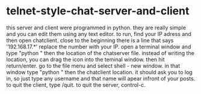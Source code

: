 # telnet-style-chat-server-and-client
this server and client were programmed in python. they are really simple and you can edit them using any text editor. to run, find your IP adress and then open chatclient. close to the beginning there is a line that says '192.168.17.*' replace the number with your IP. open a terminal window and type "python " then the location of the chatserver file. instead of writing the location, you can drag the icon into the teminal window. then hit return/enter. go to the file menu and select shell - new window. in that window type "python " then the chatclient location. it should ask you to log in, so just type any username and that name will apear infront of your posts. to quit the client, type /quit. to quit the server, control-c.
